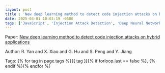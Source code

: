 ```yaml
---
layout: post
title : 'New deep learning method to detect code injection attacks on hybrid applications'
date: 2025-04-01 10:03:19 -0500
tags: ['JavaScript', 'Injection Attack Detection', 'Deep Neural Network', 'Abstract Syntax Tree (AST)']
---
```

Paper: [New deep learning method to detect code injection attacks on hybrid applications](https://www.sciencedirect.com/science/article/pii/S0164121217302571)

Author: R. Yan and X. Xiao and G. Hu and S. Peng and Y. Jiang




 Tags: 
    <span>
    {% for tag in page.tags %}<a href="{{ site.baseurl }}tags/#{{ tag | slugify }}">{{ tag }}</a>{% if forloop.last == false %}, {% endif %}{% endfor %}
    </span>
